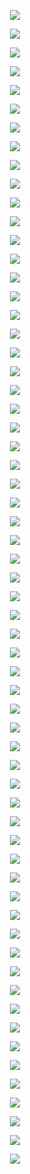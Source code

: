 <p align="center"> <img src= 'all_figs_NTK/DLGN-SF(n_h_l = 5, n_n = 32,Run=1,Epoch = 000,step=00,UnLearned,loss = 0.48).png' /> </p>
<p align="center"> <img src= 'all_figs_NTK/DLGN-SF(n_h_l = 5, n_n = 32,Run=1,Epoch = 001,step=01,Learned,loss = 0.479).png' /> </p>
<p align="center"> <img src= 'all_figs_NTK/DLGN-SF(n_h_l = 5, n_n = 32,Run=1,Epoch = 001,step=02,Learned,loss = 0.479).png' /> </p>
<p align="center"> <img src= 'all_figs_NTK/DLGN-SF(n_h_l = 5, n_n = 32,Run=1,Epoch = 001,step=03,Learned,loss = 0.478).png' /> </p>
<p align="center"> <img src= 'all_figs_NTK/DLGN-SF(n_h_l = 5, n_n = 32,Run=1,Epoch = 001,step=04,Learned,loss = 0.477).png' /> </p>
<p align="center"> <img src= 'all_figs_NTK/DLGN-SF(n_h_l = 5, n_n = 32,Run=1,Epoch = 001,step=05,Learned,loss = 0.477).png' /> </p>
<p align="center"> <img src= 'all_figs_NTK/DLGN-SF(n_h_l = 5, n_n = 32,Run=1,Epoch = 001,step=06,Learned,loss = 0.476).png' /> </p>
<p align="center"> <img src= 'all_figs_NTK/DLGN-SF(n_h_l = 5, n_n = 32,Run=1,Epoch = 001,step=07,Learned,loss = 0.475).png' /> </p>
<p align="center"> <img src= 'all_figs_NTK/DLGN-SF(n_h_l = 5, n_n = 32,Run=1,Epoch = 001,step=08,Learned,loss = 0.475).png' /> </p>
<p align="center"> <img src= 'all_figs_NTK/DLGN-SF(n_h_l = 5, n_n = 32,Run=1,Epoch = 001,step=09,Learned,loss = 0.474).png' /> </p>
<p align="center"> <img src= 'all_figs_NTK/DLGN-SF(n_h_l = 5, n_n = 32,Run=1,Epoch = 001,step=10,Learned,loss = 0.474).png' /> </p>
<p align="center"> <img src= 'all_figs_NTK/DLGN-SF(n_h_l = 5, n_n = 32,Run=1,Epoch = 001,step=11,Learned,loss = 0.473).png' /> </p>
<p align="center"> <img src= 'all_figs_NTK/DLGN-SF(n_h_l = 5, n_n = 32,Run=1,Epoch = 001,step=12,Learned,loss = 0.472).png' /> </p>
<p align="center"> <img src= 'all_figs_NTK/DLGN-SF(n_h_l = 5, n_n = 32,Run=1,Epoch = 001,step=13,Learned,loss = 0.472).png' /> </p>
<p align="center"> <img src= 'all_figs_NTK/DLGN-SF(n_h_l = 5, n_n = 32,Run=1,Epoch = 001,step=14,Learned,loss = 0.471).png' /> </p>
<p align="center"> <img src= 'all_figs_NTK/DLGN-SF(n_h_l = 5, n_n = 32,Run=1,Epoch = 001,step=15,Learned,loss = 0.471).png' /> </p>
<p align="center"> <img src= 'all_figs_NTK/DLGN-SF(n_h_l = 5, n_n = 32,Run=1,Epoch = 001,step=16,Learned,loss = 0.47).png' /> </p>
<p align="center"> <img src= 'all_figs_NTK/DLGN-SF(n_h_l = 5, n_n = 32,Run=1,Epoch = 002,step=01,Learned,loss = 0.469).png' /> </p>
<p align="center"> <img src= 'all_figs_NTK/DLGN-SF(n_h_l = 5, n_n = 32,Run=1,Epoch = 002,step=02,Learned,loss = 0.469).png' /> </p>
<p align="center"> <img src= 'all_figs_NTK/DLGN-SF(n_h_l = 5, n_n = 32,Run=1,Epoch = 002,step=03,Learned,loss = 0.468).png' /> </p>
<p align="center"> <img src= 'all_figs_NTK/DLGN-SF(n_h_l = 5, n_n = 32,Run=1,Epoch = 002,step=04,Learned,loss = 0.467).png' /> </p>
<p align="center"> <img src= 'all_figs_NTK/DLGN-SF(n_h_l = 5, n_n = 32,Run=1,Epoch = 002,step=05,Learned,loss = 0.467).png' /> </p>
<p align="center"> <img src= 'all_figs_NTK/DLGN-SF(n_h_l = 5, n_n = 32,Run=1,Epoch = 002,step=06,Learned,loss = 0.466).png' /> </p>
<p align="center"> <img src= 'all_figs_NTK/DLGN-SF(n_h_l = 5, n_n = 32,Run=1,Epoch = 002,step=07,Learned,loss = 0.466).png' /> </p>
<p align="center"> <img src= 'all_figs_NTK/DLGN-SF(n_h_l = 5, n_n = 32,Run=1,Epoch = 002,step=08,Learned,loss = 0.465).png' /> </p>
<p align="center"> <img src= 'all_figs_NTK/DLGN-SF(n_h_l = 5, n_n = 32,Run=1,Epoch = 002,step=09,Learned,loss = 0.464).png' /> </p>
<p align="center"> <img src= 'all_figs_NTK/DLGN-SF(n_h_l = 5, n_n = 32,Run=1,Epoch = 002,step=10,Learned,loss = 0.464).png' /> </p>
<p align="center"> <img src= 'all_figs_NTK/DLGN-SF(n_h_l = 5, n_n = 32,Run=1,Epoch = 002,step=11,Learned,loss = 0.463).png' /> </p>
<p align="center"> <img src= 'all_figs_NTK/DLGN-SF(n_h_l = 5, n_n = 32,Run=1,Epoch = 002,step=12,Learned,loss = 0.463).png' /> </p>
<p align="center"> <img src= 'all_figs_NTK/DLGN-SF(n_h_l = 5, n_n = 32,Run=1,Epoch = 002,step=13,Learned,loss = 0.462).png' /> </p>
<p align="center"> <img src= 'all_figs_NTK/DLGN-SF(n_h_l = 5, n_n = 32,Run=1,Epoch = 002,step=14,Learned,loss = 0.462).png' /> </p>
<p align="center"> <img src= 'all_figs_NTK/DLGN-SF(n_h_l = 5, n_n = 32,Run=1,Epoch = 002,step=15,Learned,loss = 0.461).png' /> </p>
<p align="center"> <img src= 'all_figs_NTK/DLGN-SF(n_h_l = 5, n_n = 32,Run=1,Epoch = 002,step=16,Learned,loss = 0.46).png' /> </p>
<p align="center"> <img src= 'all_figs_NTK/DLGN-SF(n_h_l = 5, n_n = 32,Run=1,Epoch = 003,step=16,Learned,loss = 0.451).png' /> </p>
<p align="center"> <img src= 'all_figs_NTK/DLGN-SF(n_h_l = 5, n_n = 32,Run=1,Epoch = 004,step=16,Learned,loss = 0.442).png' /> </p>
<p align="center"> <img src= 'all_figs_NTK/DLGN-SF(n_h_l = 5, n_n = 32,Run=1,Epoch = 005,step=16,Learned,loss = 0.433).png' /> </p>
<p align="center"> <img src= 'all_figs_NTK/DLGN-SF(n_h_l = 5, n_n = 32,Run=1,Epoch = 006,step=16,Learned,loss = 0.423).png' /> </p>
<p align="center"> <img src= 'all_figs_NTK/DLGN-SF(n_h_l = 5, n_n = 32,Run=1,Epoch = 007,step=16,Learned,loss = 0.413).png' /> </p>
<p align="center"> <img src= 'all_figs_NTK/DLGN-SF(n_h_l = 5, n_n = 32,Run=1,Epoch = 008,step=16,Learned,loss = 0.403).png' /> </p>
<p align="center"> <img src= 'all_figs_NTK/DLGN-SF(n_h_l = 5, n_n = 32,Run=1,Epoch = 009,step=16,Learned,loss = 0.394).png' /> </p>
<p align="center"> <img src= 'all_figs_NTK/DLGN-SF(n_h_l = 5, n_n = 32,Run=1,Epoch = 010,step=16,Learned,loss = 0.386).png' /> </p>
<p align="center"> <img src= 'all_figs_NTK/DLGN-SF(n_h_l = 5, n_n = 32,Run=1,Epoch = 020,step=16,Learned,loss = 0.342).png' /> </p>
<p align="center"> <img src= 'all_figs_NTK/DLGN-SF(n_h_l = 5, n_n = 32,Run=1,Epoch = 030,step=16,Learned,loss = 0.325).png' /> </p>
<p align="center"> <img src= 'all_figs_NTK/DLGN-SF(n_h_l = 5, n_n = 32,Run=1,Epoch = 040,step=16,Learned,loss = 0.312).png' /> </p>
<p align="center"> <img src= 'all_figs_NTK/DLGN-SF(n_h_l = 5, n_n = 32,Run=1,Epoch = 050,step=16,Learned,loss = 0.307).png' /> </p>
<p align="center"> <img src= 'all_figs_NTK/DLGN-SF(n_h_l = 5, n_n = 32,Run=1,Epoch = 060,step=16,Learned,loss = 0.304).png' /> </p>
<p align="center"> <img src= 'all_figs_NTK/DLGN-SF(n_h_l = 5, n_n = 32,Run=1,Epoch = 070,step=16,Learned,loss = 0.302).png' /> </p>
<p align="center"> <img src= 'all_figs_NTK/DLGN-SF(n_h_l = 5, n_n = 32,Run=1,Epoch = 080,step=16,Learned,loss = 0.3).png' /> </p>
<p align="center"> <img src= 'all_figs_NTK/DLGN-SF(n_h_l = 5, n_n = 32,Run=1,Epoch = 090,step=16,Learned,loss = 0.299).png' /> </p>
<p align="center"> <img src= 'all_figs_NTK/DLGN-SF(n_h_l = 5, n_n = 32,Run=1,Epoch = 100,step=16,Learned,loss = 0.298).png' /> </p>
<p align="center"> <img src= 'all_figs_NTK/DLGN-SF(n_h_l = 5, n_n = 32,Run=1,Epoch = 1000,step=16,Learned,loss = 0.27).png' /> </p>
<p align="center"> <img src= 'all_figs_NTK/DLGN-SF(n_h_l = 5, n_n = 32,Run=1,Epoch = 200,step=16,Learned,loss = 0.289).png' /> </p>
<p align="center"> <img src= 'all_figs_NTK/DLGN-SF(n_h_l = 5, n_n = 32,Run=1,Epoch = 2000,step=16,Learned,loss = 0.267).png' /> </p>
<p align="center"> <img src= 'all_figs_NTK/DLGN-SF(n_h_l = 5, n_n = 32,Run=1,Epoch = 300,step=16,Learned,loss = 0.283).png' /> </p>
<p align="center"> <img src= 'all_figs_NTK/DLGN-SF(n_h_l = 5, n_n = 32,Run=1,Epoch = 3000,step=16,Learned,loss = 0.266).png' /> </p>
<p align="center"> <img src= 'all_figs_NTK/DLGN-SF(n_h_l = 5, n_n = 32,Run=1,Epoch = 400,step=16,Learned,loss = 0.278).png' /> </p>
<p align="center"> <img src= 'all_figs_NTK/DLGN-SF(n_h_l = 5, n_n = 32,Run=1,Epoch = 4000,step=16,Learned,loss = 0.265).png' /> </p>
<p align="center"> <img src= 'all_figs_NTK/DLGN-SF(n_h_l = 5, n_n = 32,Run=1,Epoch = 500,step=16,Learned,loss = 0.275).png' /> </p>
<p align="center"> <img src= 'all_figs_NTK/DLGN-SF(n_h_l = 5, n_n = 32,Run=1,Epoch = 600,step=16,Learned,loss = 0.274).png' /> </p>
<p align="center"> <img src= 'all_figs_NTK/DLGN-SF(n_h_l = 5, n_n = 32,Run=1,Epoch = 700,step=16,Learned,loss = 0.273).png' /> </p>
<p align="center"> <img src= 'all_figs_NTK/DLGN-SF(n_h_l = 5, n_n = 32,Run=1,Epoch = 800,step=16,Learned,loss = 0.271).png' /> </p>
<p align="center"> <img src= 'all_figs_NTK/DLGN-SF(n_h_l = 5, n_n = 32,Run=1,Epoch = 900,step=16,Learned,loss = 0.27).png' /> </p>
